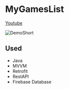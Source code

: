 # MyGamesList

 [Youtube](https://www.youtube.com/u_5yq16xLSA)



![DemoShort](https://github.com/dorontayar/MyGamesList/assets/113708110/c94e1733-792f-43b5-94ed-76870e341d99)




## Used

* Java
* MVVM
* Retrofit
* RestAPI
* Firebase Database
